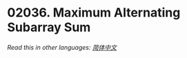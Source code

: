 # 02036. Maximum Alternating Subarray Sum

  _Read this in other languages:_
    [_简体中文_](README.zh-CN.md)

